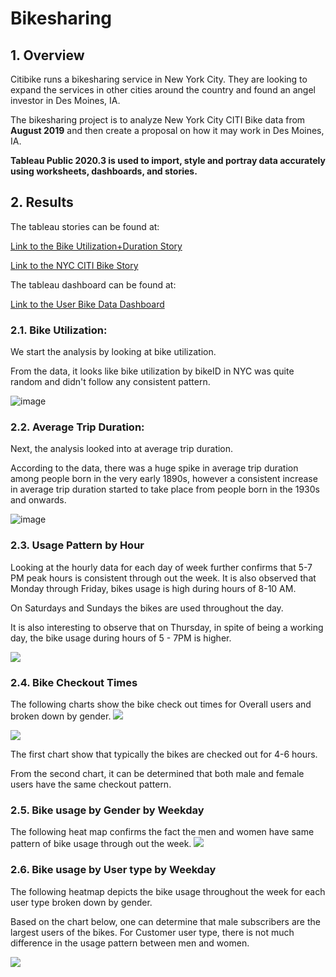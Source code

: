 # Bikesharing

## 1. Overview

Citibike runs a bikesharing service in New York City. They are looking to expand the services in other cities around the country and found an angel investor in Des Moines, IA.

The bikesharing project is to analyze New York City CITI Bike data from **August 2019** and then create a proposal on how it may work in Des Moines, IA.

**Tableau Public 2020.3 is used to import, style and portray data accurately using worksheets, dashboards, and stories.**

## 2. Results

The tableau stories can be found at:

[Link to the Bike Utilization+Duration Story](https://public.tableau.com/profile/reno.stephens#!/vizhome/NYCCITIBikeAvgTripDuration/BikeUtilizationDurationStory)

[Link to the NYC CITI Bike Story](https://public.tableau.com/profile/reno.stephens#!/vizhome/NYCCITIBikeStory/NYCCITIBikeStory)

The tableau dashboard can be found at:

[Link to the User Bike Data Dashboard](https://public.tableau.com/profile/reno.stephens#!/vizhome/UserBikeDataDashboard/UserBikeDataDashboard)

### 2.1. Bike Utilization:
We start the analysis by looking at bike utilization.

From the data, it looks like bike utilization by bikeID in NYC was quite random and didn't follow any consistent pattern. 

![image](https://user-images.githubusercontent.com/70483866/102005793-5d90a200-3ce1-11eb-8c87-264ff2339137.png)

### 2.2. Average Trip Duration:
Next, the analysis looked into at average trip duration.

According to the data, there was a huge spike in average trip duration among people born in the very early 1890s, however a consistent increase in average trip duration started to take place from people born in the 1930s and onwards.

![image](https://user-images.githubusercontent.com/70483866/102005908-34bcdc80-3ce2-11eb-845a-70867ef59bce.png)

### 2.3. Usage Pattern by Hour

Looking at the hourly data for each day of week further confirms that 5-7 PM peak hours is consistent through out the week. It is also observed that Monday through Friday, bikes usage is high during hours of 8-10 AM. 

On Saturdays and Sundays the bikes are used throughout the day. 

It is also interesting to observe that on Thursday, in spite of being a working day, the bike usage during hours of 5 - 7PM is higher.

![](images/trips_by_weekday_for_each_hour.png)

### 2.4. Bike Checkout Times
The following charts show the bike check out times for Overall users and broken down by gender.
![](images/checkout_times_for_user.png)

![](images/checkout_times_by_gender.png)

The first chart show that typically the bikes are checked out for 4-6 hours. 

From the second chart, it can be determined that both male and female users have the same checkout pattern.

### 2.5. Bike usage by Gender by Weekday
The following heat map confirms the fact the men and women have same pattern of bike usage through out the week.
![](images/trips_by_gender_weekday_per_hour.png)


### 2.6. Bike usage by User type by Weekday
The following heatmap depicts the bike usage throughout the week for each user type broken down by gender.

Based on the chart below, one can determine that male subscribers are the largest users of the bikes. For Customer user type, there is not much difference in the usage pattern between men and women.

![](images/user_trips_by_gender_by_weekday.png)

